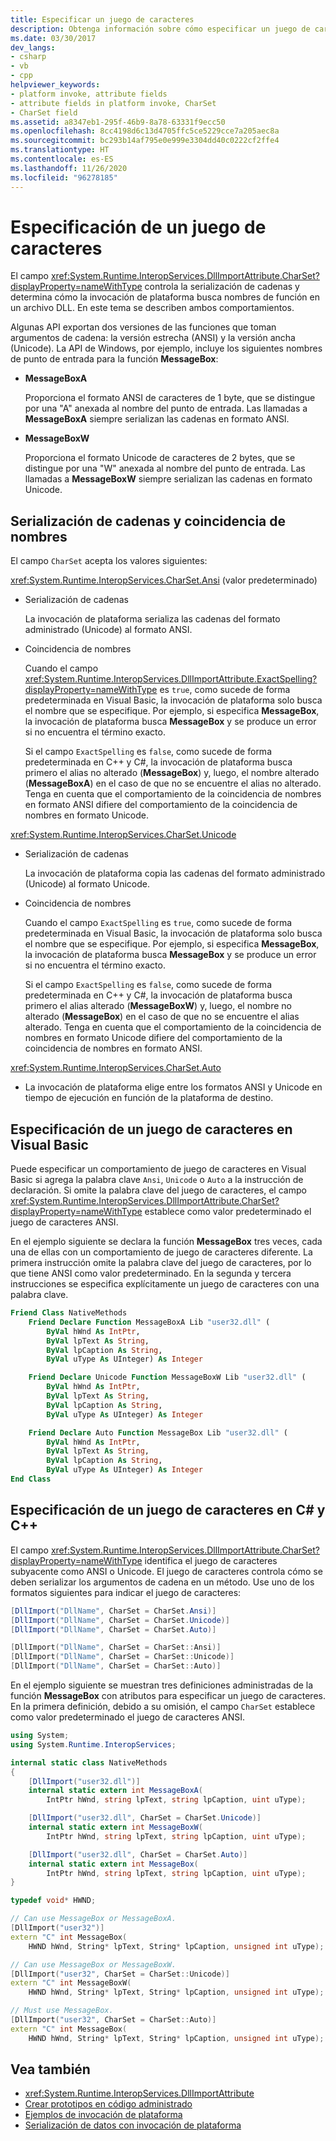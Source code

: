 ```yaml
---
title: Especificar un juego de caracteres
description: Obtenga información sobre cómo especificar un juego de caracteres que usa la codificación estrecha (ANSI) o ancha (Unicode). También puede especificar la selección automática en tiempo de ejecución.
ms.date: 03/30/2017
dev_langs:
- csharp
- vb
- cpp
helpviewer_keywords:
- platform invoke, attribute fields
- attribute fields in platform invoke, CharSet
- CharSet field
ms.assetid: a8347eb1-295f-46b9-8a78-63331f9ecc50
ms.openlocfilehash: 8cc4198d6c13d4705ffc5ce5229cce7a205aec8a
ms.sourcegitcommit: bc293b14af795e0e999e3304dd40c0222cf2ffe4
ms.translationtype: HT
ms.contentlocale: es-ES
ms.lasthandoff: 11/26/2020
ms.locfileid: "96278185"
---
```

# <a name="specify-a-character-set"></a>Especificación de un juego de caracteres

El campo <xref:System.Runtime.InteropServices.DllImportAttribute.CharSet?displayProperty=nameWithType> controla la serialización de cadenas y determina cómo la invocación de plataforma busca nombres de función en un archivo DLL. En este tema se describen ambos comportamientos.  
  
 Algunas API exportan dos versiones de las funciones que toman argumentos de cadena: la versión estrecha (ANSI) y la versión ancha (Unicode). La API de Windows, por ejemplo, incluye los siguientes nombres de punto de entrada para la función **MessageBox**:  
  
- **MessageBoxA**  
  
     Proporciona el formato ANSI de caracteres de 1 byte, que se distingue por una "A" anexada al nombre del punto de entrada. Las llamadas a **MessageBoxA** siempre serializan las cadenas en formato ANSI.  
  
- **MessageBoxW**  
  
     Proporciona el formato Unicode de caracteres de 2 bytes, que se distingue por una "W" anexada al nombre del punto de entrada. Las llamadas a **MessageBoxW** siempre serializan las cadenas en formato Unicode.  
  
## <a name="string-marshaling-and-name-matching"></a>Serialización de cadenas y coincidencia de nombres  

 El campo `CharSet` acepta los valores siguientes:  
  
 <xref:System.Runtime.InteropServices.CharSet.Ansi> (valor predeterminado)  
  
- Serialización de cadenas  
  
     La invocación de plataforma serializa las cadenas del formato administrado (Unicode) al formato ANSI.  
  
- Coincidencia de nombres  
  
     Cuando el campo <xref:System.Runtime.InteropServices.DllImportAttribute.ExactSpelling?displayProperty=nameWithType> es `true`, como sucede de forma predeterminada en Visual Basic, la invocación de plataforma solo busca el nombre que se especifique. Por ejemplo, si especifica **MessageBox**, la invocación de plataforma busca **MessageBox** y se produce un error si no encuentra el término exacto.  
  
     Si el campo `ExactSpelling` es `false`, como sucede de forma predeterminada en C++ y C#, la invocación de plataforma busca primero el alias no alterado (**MessageBox**) y, luego, el nombre alterado (**MessageBoxA**) en el caso de que no se encuentre el alias no alterado. Tenga en cuenta que el comportamiento de la coincidencia de nombres en formato ANSI difiere del comportamiento de la coincidencia de nombres en formato Unicode.  
  
 <xref:System.Runtime.InteropServices.CharSet.Unicode>  
  
- Serialización de cadenas  
  
     La invocación de plataforma copia las cadenas del formato administrado (Unicode) al formato Unicode.  
  
- Coincidencia de nombres  
  
     Cuando el campo `ExactSpelling` es `true`, como sucede de forma predeterminada en Visual Basic, la invocación de plataforma solo busca el nombre que se especifique. Por ejemplo, si especifica **MessageBox**, la invocación de plataforma busca **MessageBox** y se produce un error si no encuentra el término exacto.  
  
     Si el campo `ExactSpelling` es `false`, como sucede de forma predeterminada en C++ y C#, la invocación de plataforma busca primero el alias alterado (**MessageBoxW**) y, luego, el nombre no alterado (**MessageBox**) en el caso de que no se encuentre el alias alterado. Tenga en cuenta que el comportamiento de la coincidencia de nombres en formato Unicode difiere del comportamiento de la coincidencia de nombres en formato ANSI.  
  
 <xref:System.Runtime.InteropServices.CharSet.Auto>  
  
- La invocación de plataforma elige entre los formatos ANSI y Unicode en tiempo de ejecución en función de la plataforma de destino.  
  
## <a name="specify-a-character-set-in-visual-basic"></a>Especificación de un juego de caracteres en Visual Basic

Puede especificar un comportamiento de juego de caracteres en Visual Basic si agrega la palabra clave `Ansi`, `Unicode` o `Auto` a la instrucción de declaración. Si omite la palabra clave del juego de caracteres, el campo <xref:System.Runtime.InteropServices.DllImportAttribute.CharSet?displayProperty=nameWithType> establece como valor predeterminado el juego de caracteres ANSI.

En el ejemplo siguiente se declara la función **MessageBox** tres veces, cada una de ellas con un comportamiento de juego de caracteres diferente. La primera instrucción omite la palabra clave del juego de caracteres, por lo que tiene ANSI como valor predeterminado. En la segunda y tercera instrucciones se especifica explícitamente un juego de caracteres con una palabra clave.

```vb
Friend Class NativeMethods
    Friend Declare Function MessageBoxA Lib "user32.dll" (
        ByVal hWnd As IntPtr,
        ByVal lpText As String,
        ByVal lpCaption As String,
        ByVal uType As UInteger) As Integer

    Friend Declare Unicode Function MessageBoxW Lib "user32.dll" (
        ByVal hWnd As IntPtr,
        ByVal lpText As String,
        ByVal lpCaption As String,
        ByVal uType As UInteger) As Integer

    Friend Declare Auto Function MessageBox Lib "user32.dll" (
        ByVal hWnd As IntPtr,
        ByVal lpText As String,
        ByVal lpCaption As String,
        ByVal uType As UInteger) As Integer
End Class
```
  
## <a name="specify-a-character-set-in-c-and-c"></a>Especificación de un juego de caracteres en C# y C++

El campo <xref:System.Runtime.InteropServices.DllImportAttribute.CharSet?displayProperty=nameWithType> identifica el juego de caracteres subyacente como ANSI o Unicode. El juego de caracteres controla cómo se deben serializar los argumentos de cadena en un método. Use uno de los formatos siguientes para indicar el juego de caracteres:  
  
```csharp
[DllImport("DllName", CharSet = CharSet.Ansi)]
[DllImport("DllName", CharSet = CharSet.Unicode)]
[DllImport("DllName", CharSet = CharSet.Auto)]
```
  
```cpp
[DllImport("DllName", CharSet = CharSet::Ansi)]
[DllImport("DllName", CharSet = CharSet::Unicode)]
[DllImport("DllName", CharSet = CharSet::Auto)]
```
  
 En el ejemplo siguiente se muestran tres definiciones administradas de la función **MessageBox** con atributos para especificar un juego de caracteres. En la primera definición, debido a su omisión, el campo `CharSet` establece como valor predeterminado el juego de caracteres ANSI.  
  
```csharp  
using System;
using System.Runtime.InteropServices;

internal static class NativeMethods
{
    [DllImport("user32.dll")]
    internal static extern int MessageBoxA(
        IntPtr hWnd, string lpText, string lpCaption, uint uType);

    [DllImport("user32.dll", CharSet = CharSet.Unicode)]
    internal static extern int MessageBoxW(
        IntPtr hWnd, string lpText, string lpCaption, uint uType);

    [DllImport("user32.dll", CharSet = CharSet.Auto)]
    internal static extern int MessageBox(
        IntPtr hWnd, string lpText, string lpCaption, uint uType);
}
```  
  
```cpp
typedef void* HWND;

// Can use MessageBox or MessageBoxA.
[DllImport("user32")]
extern "C" int MessageBox(
    HWND hWnd, String* lpText, String* lpCaption, unsigned int uType);

// Can use MessageBox or MessageBoxW.
[DllImport("user32", CharSet = CharSet::Unicode)]
extern "C" int MessageBoxW(
    HWND hWnd, String* lpText, String* lpCaption, unsigned int uType);

// Must use MessageBox.
[DllImport("user32", CharSet = CharSet::Auto)]
extern "C" int MessageBox(
    HWND hWnd, String* lpText, String* lpCaption, unsigned int uType);
```
  
## <a name="see-also"></a>Vea también

- <xref:System.Runtime.InteropServices.DllImportAttribute>
- [Crear prototipos en código administrado](creating-prototypes-in-managed-code.md)
- [Ejemplos de invocación de plataforma](platform-invoke-examples.md)
- [Serialización de datos con invocación de plataforma](marshaling-data-with-platform-invoke.md)
